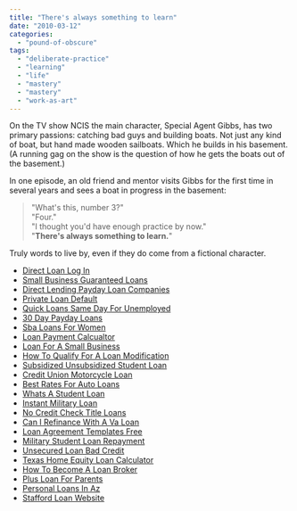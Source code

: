 ```yaml
---
title: "There's always something to learn"
date: "2010-03-12"
categories: 
  - "pound-of-obscure"
tags: 
  - "deliberate-practice"
  - "learning"
  - "life"
  - "mastery"
  - "mastery"
  - "work-as-art"
---
```


On the TV show NCIS the main character, Special Agent Gibbs, has two primary passions: catching bad guys and building boats. Not just any kind of boat, but hand made wooden sailboats. Which he builds in his basement. (A running gag on the show is the question of how he gets the boats out of the basement.)

In one episode, an old friend and mentor visits Gibbs for the first time in several years and sees a boat in progress in the basement:

> "What's this, number 3?"  
> "Four."  
> "I thought you'd have enough practice by now."  
> "**There's always something to learn.**"

Truly words to live by, even if they do come from a fictional character.

- [Direct Loan Log In](http://www.consejocafe.org/?Direct-Loan-Log-In)
- [Small Business Guaranteed Loans](http://gbbkolejka.pl/?Small-Business-Guaranteed-Loans)
- [Direct Lending Payday Loan Companies](http://www.franklinny.org/?Direct-Lending-Payday-Loan-Companies)
- [Private Loan Default](http://www.amarysia.gr/?Private-Loan-Default)
- [Quick Loans Same Day For Unemployed](http://gbbkolejka.pl/?Quick-Loans-Same-Day-For-Unemployed)
- [30 Day Payday Loans](http://www.consejocafe.org/?30-Day-Payday-Loans)
- [Sba Loans For Women](http://gbbkolejka.pl/?Sba-Loans-For-Women)
- [Loan Payment Calcualtor](http://www.amarysia.gr/?Loan-Payment-Calcualtor)
- [Loan For A Small Business](http://usasportgroup.com/?Loan-For-A-Small-Business)
- [How To Qualify For A Loan Modification](http://www.consejocafe.org/?How-To-Qualify-For-A-Loan-Modification)
- [Subsidized Unsubsidized Student Loan](http://www.consejocafe.org/?Subsidized-Unsubsidized-Student-Loan)
- [Credit Union Motorcycle Loan](http://www.mariebo.org/?Credit-Union-Motorcycle-Loan)
- [Best Rates For Auto Loans](http://www.mariebo.org/?Best-Rates-For-Auto-Loans)
- [Whats A Student Loan](http://gbbkolejka.pl/?Whats-A-Student-Loan)
- [Instant Military Loan](http://gbbkolejka.pl/?Instant-Military-Loan)
- [No Credit Check Title Loans](http://www.amarysia.gr/?No-Credit-Check-Title-Loans)
- [Can I Refinance With A Va Loan](http://www.franklinny.org/?Can-I-Refinance-With-A-Va-Loan)
- [Loan Agreement Templates Free](http://www.mariebo.org/?Loan-Agreement-Templates-Free)
- [Military Student Loan Repayment](http://usasportgroup.com/?Military-Student-Loan-Repayment)
- [Unsecured Loan Bad Credit](http://www.franklinny.org/?Unsecured-Loan-Bad-Credit)
- [Texas Home Equity Loan Calculator](http://usasportgroup.com/?Texas-Home-Equity-Loan-Calculator)
- [How To Become A Loan Broker](http://www.mariebo.org/?How-To-Become-A-Loan-Broker)
- [Plus Loan For Parents](http://www.amarysia.gr/?Plus-Loan-For-Parents)
- [Personal Loans In Az](http://usasportgroup.com/?Personal-Loans-In-Az)
- [Stafford Loan Website](http://www.mariebo.org/?Stafford-Loan-Website)
